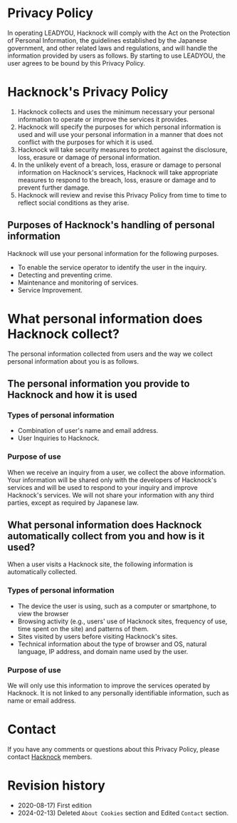 # Privacy Policy

In operating LEADYOU, Hacknock will comply with the Act on the Protection of Personal Information, the guidelines established by the Japanese government, and other related laws and regulations, and will handle the information provided by users as follows.
By starting to use LEADYOU, the user agrees to be bound by this Privacy Policy.

# Hacknock's Privacy Policy

1. Hacknock collects and uses the minimum necessary your personal information to operate or improve the services it provides.
2. Hacknock will specify the purposes for which personal information is used and will use your personal information in a manner that does not conflict with the purposes for which it is used.
3. Hacknock will take security measures to protect against the disclosure, loss, erasure or damage of personal information.
4. In the unlikely event of a breach, loss, erasure or damage to personal information on Hacknock's services, Hacknock will take appropriate measures to respond to the breach, loss, erasure or damage and to prevent further damage.
5. Hacknock will review and revise this Privacy Policy from time to time to reflect social conditions as they arise.

## Purposes of Hacknock's handling of personal information

Hacknock will use your personal information for the following purposes.

- To enable the service operator to identify the user in the inquiry.
- Detecting and preventing crime.
- Maintenance and monitoring of services.
- Service Improvement.

# What personal information does Hacknock collect?

The personal information collected from users and the way we collect personal information about you is as follows.

## The personal information you provide to Hacknock and how it is used

### Types of personal information

- Combination of user's name and email address.
- User Inquiries to Hacknock.

### Purpose of use

When we receive an inquiry from a user, we collect the above information. Your information will be shared only with the developers of Hacknock's services and will be used to respond to your inquiry and improve Hacknock's services. We will not share your information with any third parties, except as required by Japanese law.

## What personal information does Hacknock automatically collect from you and how is it used?

When a user visits a Hacknock site, the following information is automatically collected.

### Types of personal information

- The device the user is using, such as a computer or smartphone, to view the browser
- Browsing activity (e.g., users' use of Hacknock sites, frequency of use, time spent on the site) and patterns of them.
- Sites visited by users before visiting Hacknock's sites.
- Technical information about the type of browser and OS, natural language, IP address, and domain name used by the user.

### Purpose of use

We will only use this information to improve the services operated by Hacknock.
It is not linked to any personally identifiable information, such as name or email address.

# Contact

If you have any comments or questions about this Privacy Policy, please contact [Hacknock](https://hacknock.github.io/members.html) members.

# Revision history

- 2020-08-17) First edition
- 2024-02-13) Deleted `About Cookies` section and Edited `Contact` section.
